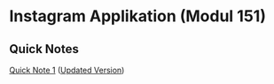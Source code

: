 # Instagram Applikation (Modul 151)

## Quick Notes

[Quick Note 1](/quick_notes/quicknote1.md) ([Updated Version](/quick_notes/quicknote1_updated.md))